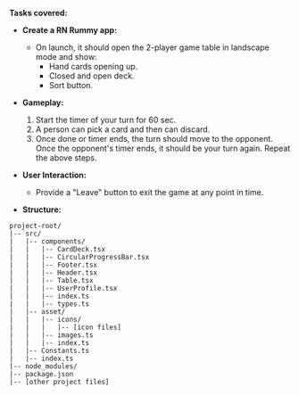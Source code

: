 **Tasks covered:**

- **Create a RN Rummy app:**
  - On launch, it should open the 2-player game table in landscape mode and show:
    - Hand cards opening up.
    - Closed and open deck.
    - Sort button.
  
- **Gameplay:**
  1. Start the timer of your turn for 60 sec.
  2. A person can pick a card and then can discard.
  3. Once done or timer ends, the turn should move to the opponent. Once the opponent's timer ends, it should be your turn again. Repeat the above steps.

- **User Interaction:**
  - Provide a "Leave" button to exit the game at any point in time.

- **Structure:**
```
project-root/
|-- src/
|   |-- components/
|   |   |-- CardDeck.tsx
|   |   |-- CircularProgressBar.tsx
|   |   |-- Footer.tsx
|   |   |-- Header.tsx
|   |   |-- Table.tsx
|   |   |-- UserProfile.tsx
|   |   |-- index.ts
|   |   |-- types.ts
|   |-- asset/
|   |   |-- icons/
|   |   |   |-- [icon files]
|   |   |-- images.ts
|   |   |-- index.ts
|   |-- Constants.ts
|   |-- index.ts
|-- node_modules/
|-- package.json
|-- [other project files]

